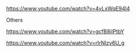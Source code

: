 

https://www.youtube.com/watch?v=4vLxWqE94l4




Others 

https://www.youtube.com/watch?v=gcfB8iIPtbY


https://www.youtube.com/watch?v=rIrNIzy6U_g



